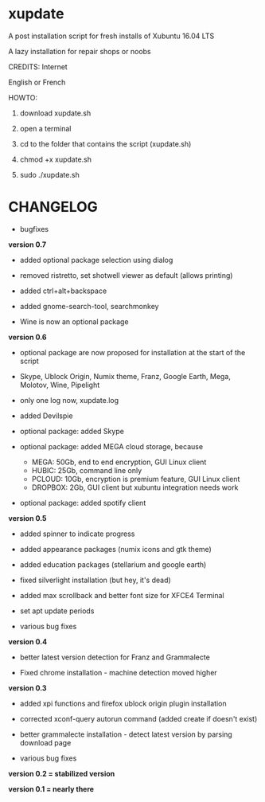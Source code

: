 # xupdate

A post installation script for fresh installs of Xubuntu 16.04 LTS

A lazy installation for repair shops or noobs

CREDITS: Internet

English or French

HOWTO:

1. download xupdate.sh

2. open a terminal

3. cd to the folder that contains the script (xupdate.sh)

4. chmod +x xupdate.sh

5. sudo ./xupdate.sh

# CHANGELOG

- bugfixes

**version 0.7**

- added optional package selection using dialog

- removed ristretto, set shotwell viewer as default (allows printing)

- added ctrl+alt+backspace

- added gnome-search-tool, searchmonkey

- Wine is now an optional package

**version 0.6**

- optional package are now proposed for installation at the start of the script
 - Skype, Ublock Origin, Numix theme, Franz, Google Earth, Mega, Molotov, Wine, Pipelight

- only one log now, xupdate.log

- added Devilspie

- optional package: added Skype

- optional package: added MEGA cloud storage, because
  - MEGA: 50Gb, end to end encryption, GUI Linux client
  - HUBIC: 25Gb, command line only
  - PCLOUD: 10Gb, encryption is premium feature, GUI Linux client
  - DROPBOX: 2Gb, GUI client but xubuntu integration needs work

- optional package: added spotify client

**version 0.5**

- added spinner to indicate progress

- added appearance packages (numix icons and gtk theme)

- added education packages (stellarium and google earth)

- fixed silverlight installation (but hey, it's dead)

- added max scrollback and better font size for XFCE4 Terminal

- set apt update periods

- various bug fixes

**version 0.4**

- better latest version detection for Franz and Grammalecte

- Fixed chrome installation - machine detection moved higher

**version 0.3**

- added xpi functions and firefox ublock origin plugin installation

- corrected xconf-query autorun command (added create if doesn't exist)

- better grammalecte installation - detect latest version by parsing download page

- various bug fixes

**version 0.2 = stabilized version**

**version 0.1 = nearly there**
